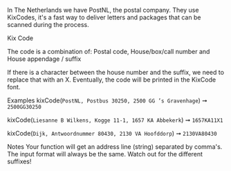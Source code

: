 In The Netherlands we have PostNL, the postal company. They use KixCodes, it's a fast way to deliver letters and packages that can be scanned during the process.

Kix Code

The code is a combination of: Postal code, House/box/call number and House appendage / suffix

If there is a character between the house number and the suffix, we need to replace that with an X. Eventually, the code will be printed in the KixCode font.

Examples
kixCode(`PostNL, Postbus 30250, 2500 GG ’s Gravenhage`) ➞ `2500GG30250`

kixCode(`Liesanne B Wilkens, Kogge 11-1, 1657 KA Abbekerk`) ➞ `1657KA11X1`

kixCode(`Dijk, Antwoordnummer 80430, 2130 VA Hoofddorp`) ➞ `2130VA80430`

Notes
Your function will get an address line (string) separated by comma's.
The input format will always be the same.
Watch out for the different suffixes!